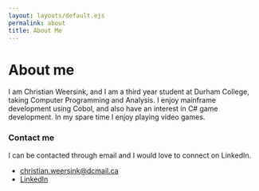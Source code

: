 ```yaml
---
layout: layouts/default.ejs
permalink: about
title: About Me
---
```

# About me
I am Christian Weersink, and I am a third year student at Durham College, taking Computer Programming and Analysis. I enjoy mainframe development using Cobol, and also have an interest in C# game development. In my spare time I enjoy playing video games.

### Contact me
I can be contacted through email and I would love to connect on LinkedIn.
- christian.weersink@dcmail.ca
- [LinkedIn](https://www.linkedin.com/in/christian-weersink/)